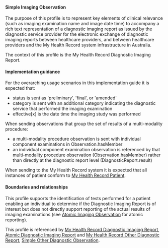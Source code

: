 #### Simple Imaging Observation
The purpose of this profile is to represent key elements of clinical relevance (such as imaging examination name and image date time) to accompany a rich text representation of a diagnostic imaging report as issued by the diagnostic service provider for the electronic exchange of diagnostic imaging reports between healthcare providers, and between healthcare providers and the My Health Record system infrastructure in Australia.

The context of this profile is the My Health Record Diagnostic Imaging Report.

#### Implementation guidance
For the overarching usage scenarios in this implementation guide it is expected that:
* status is sent as 'preliminary', 'final', or 'amended'
* category is sent with an additional category indicating the diagnostic service that performed the imaging examination
* effective[x] is the date time the imaging study was performed

When sending observations that group the set of results of a multi-modality procedure:
* a multi-modality procedure observation is sent with individual component examinations in Observation.hasMember
* an individual component examination observation is referenced by that multi-modality procedure observation (Observation.hasMember) rather than directly at the diagnostic report level (DiagnosticReport.result)

When sending to the My Health Record system it is expected that all instances of patient conform to [My Health Record Patient](StructureDefinition-patient-mhr-1.html).

#### Boundaries and relationships
This profile supports the identification of tests performed for a patient enabling an individual to determine if the Diagnostic Imaging Report is of interest but does not directly support reporting of the actual results of imaging examinations (see [Atomic Imaging Observation](StructureDefinition-observation-imag-atomic-1.html) for atomic reporting).

This profile is referenced by [My Health Record Diagnostic Imaging Report](StructureDefinition-diagnosticreport-imag-mhr-1.html), [Atomic Diagnostic Imaging  Report](StructureDefinition-diagnosticreport-imag-atomic-1.html) and [My Health Record Other Diagnostic Report](StructureDefinition-diagnosticreport-otherdiag-mhr-1.html), [Simple Other Diagnostic Observation](StructureDefinition-observation-otherdiag-simple-1.html).